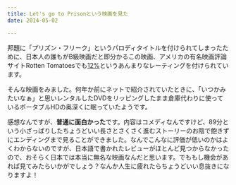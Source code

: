 ```yaml
---
title: Let's go to Prisonという映画を見た
date: 2014-05-02

---
```


邦題に「プリズン・フリーク」というパロディタイトルを付けられてしまったために、日本人の誰もがB級映画だと即分かるこの映画、アメリカの有名映画評論サイトRotten Tomatoesでも[12%](http://www.rottentomatoes.com/m/lets_go_to_prison/)というあんまりなレーティングを付けられています。

そんな映画をみました。何年か前にネットで紹介されていたときに、「いつかみたいなぁ」と思いレンタルしたDVDをリッピングしたまま倉庫代わりに使っているポータブルHDの奥深くに眠っていたようです。

感想なんですが、**普通に面白かった**です。内容はコメディなんですけど、89分という小ざっぱりしたちょうどいい長さとさくさく進むストーリーのお陰で飽きずにエンディングまで見ることができました。なんでこんなに評価が低いのかはよくわからないのですが、日本語で書かれたレビューがほとんど見つからなかったので、おそらく日本では本当に無名な映画なんだと思います。でももし機会があれば見てみたらいかがでしょう？なんか人生に疲れたらちょうどいい息抜きになりますよ！
